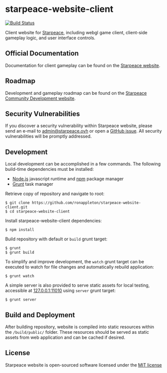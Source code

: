 
# starpeace-website-client

[![Build Status](https://travis-ci.org/ronappleton/starpeace-website-client.svg)](https://travis-ci.org/ronappleton/starpeace-website-client)

Client website for [Starpeace](https://www.starpeace.io), including webgl game client, client-side gameplay logic, and user interface controls.

## Official Documentation

Documentation for client gameplay can be found on the [Starpeace website](https://www.starpeace.io/docs).

## Roadmap

Development and gameplay roadmap can be found on the [Starpeace Community Development website](https://www.starpeace.ovh/).

## Security Vulnerabilities

If you discover a security vulnerability within Starpeace website, please send an e-mail to admin@starpeace.ovh or open a [GitHub issue](https://github.com/ronappleton/starpeace-website-client/issues). All security vulnerabilities will be promptly addressed.

## Development

Local development can be accomplished in a few commands. The following build-time dependencies must be installed:

* [Node.js](https://nodejs.org/en/) javascript runtime and [npm](https://www.npmjs.com/get-npm) package manager
* [Grunt](https://gruntjs.com/) task manager

Retrieve copy of repository and navigate to root:

```
$ git clone https://github.com/ronappleton/starpeace-website-client.git
$ cd starpeace-website-client
```

Install starpeace-website-client dependencies:

```
$ npm install
```

Build repository with default or ```build``` grunt target:

```
$ grunt
$ grunt build
```

To simplify and improve development, the ```watch``` grunt target can be executed to watch for file changes and automatically rebuild application:

```
$ grunt watch
```

A simple server is also provided to serve static assets for local testing, accessible at [127.0.0.1:11010](http://127.0.0.1:11010) using ```server``` grunt target:

```
$ grunt server
```

## Build and Deployment

After building repository, website is compiled into static resources within the ```/build/public/``` folder. These resources should be served as static assets from web application and can be cached if desired.

## License

Starpeace website is open-sourced software licensed under the [MIT license](http://opensource.org/licenses/MIT)

